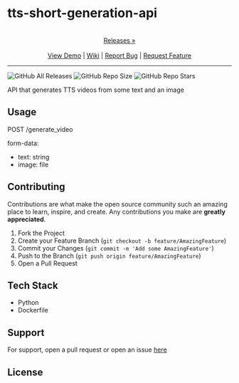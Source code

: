 
# tts-short-generation-api

<p align="center">
  <p align="center">
    <br />
    <a href="https://github.com/ScorchChamp/tts-short-generation-api/releases/">Releases &#187;</a>
    <br />
    <br />
    <a href="https://github.com/ScorchChamp/tts-short-generation-api">View Demo</a> |
    <a href="https://github.com/ScorchChamp/tts-short-generation-api/wiki">Wiki</a> |
    <a href="https://github.com/ScorchChamp/tts-short-generation-api/issues">Report Bug</a> |
    <a href="https://github.com/ScorchChamp/tts-short-generation-api/issues">Request Feature</a>
  </p>
</p>


-------------
![GitHub All Releases](https://img.shields.io/github/downloads/ScorchChamp/tts-short-generation-api/total?style=for-the-badge)
![GitHub Repo Size](https://img.shields.io/github/repo-size/ScorchChamp/tts-short-generation-api?style=for-the-badge)
![GitHub Repo Stars](https://img.shields.io/github/stars/ScorchChamp/tts-short-generation-api?style=for-the-badge)



API that generates TTS videos from some text and an image

## Usage

POST /generate_video

form-data:
- text: string
- image: file

## Contributing

Contributions are what make the open source community such an amazing place to learn, inspire, and create. Any contributions you make are **greatly appreciated**.

1. Fork the Project
2. Create your Feature Branch (`git checkout -b feature/AmazingFeature`)
3. Commit your Changes (`git commit -m 'Add some AmazingFeature'`)
4. Push to the Branch (`git push origin feature/AmazingFeature`)
5. Open a Pull Request


## Tech Stack

 - Python
 - Dockerfile

## Support

For support, open a pull request or open an issue [here](https://github.com/ScorchChamp/tts-short-generation-api/issues/new)

## License



<!--This file was generated via https://github.com/ScorchChamp/README.md-generator Credits to: ScorchChamp-->
        